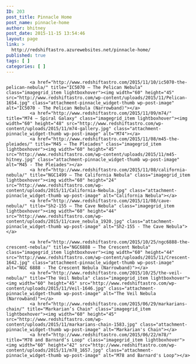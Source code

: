 ```yaml
---
ID: 203
post_title: Pinnacle Home
post_name: pinnacle-home
author: bhitney
post_date: 2015-11-15 13:54:46
layout: page
link: >
  http://redshiftastro.azurewebsites.net/pinnacle-home/
published: true
tags: [ ]
categories: [ ]
---
```

                    
                    
             <a href="http://www.redshiftastro.com/2015/11/10/ic5070-the-pelican-nebula/" title="IC5070 – The Pelican Nebula" class="imagegrid_item lightboxhover"><img width="60" height="45" src="http://www.redshiftastro.com/wp-content/uploads/2015/11/Pelican-1654.jpg" class="attachment-pinnacle_widget-thumb wp-post-image" alt="IC5070 - The Pelican Nebula (Narrowband)"></a>                    
             <a href="http://www.redshiftastro.com/2015/11/09/m74/" title="M74 – Spiral Galaxy" class="imagegrid_item lightboxhover"><img width="60" height="48" src="http://www.redshiftastro.com/wp-content/uploads/2015/11/m74-gallery.jpg" class="attachment-pinnacle_widget-thumb wp-post-image" alt="M74"></a>                    
             <a href="http://www.redshiftastro.com/2015/11/08/m45-the-pleiades/" title="M45 – The Pleiades" class="imagegrid_item lightboxhover"><img width="60" height="45" src="http://www.redshiftastro.com/wp-content/uploads/2015/11/m45-hitney.jpg" class="attachment-pinnacle_widget-thumb wp-post-image" alt="M45 - The Pleiades"></a>                    
             <a href="http://www.redshiftastro.com/2015/11/08/california-nebula/" title="NGC1499 – The California Nebula" class="imagegrid_item lightboxhover"><img width="60" height="24" src="http://www.redshiftastro.com/wp-content/uploads/2015/11/California-Nebula.jpg" class="attachment-pinnacle_widget-thumb wp-post-image" alt="California Nebula"></a>                    
             <a href="http://www.redshiftastro.com/2015/11/08/cave-nebula/" title="Sh2-155 – The Cave Nebula" class="imagegrid_item lightboxhover"><img width="60" height="44" src="http://www.redshiftastro.com/wp-content/uploads/2015/11/cave_nebula_1920.jpg" class="attachment-pinnacle_widget-thumb wp-post-image" alt="Sh2-155 - The Cave Nebula"></a>                    
                                
             <a href="http://www.redshiftastro.com/2015/10/25/ngc6888-the-crescent-nebula/" title="NGC6888 – The Crescent Nebula" class="imagegrid_item lightboxhover"><img width="60" height="44" src="http://www.redshiftastro.com/wp-content/uploads/2015/11/Crescent-1642.jpg" class="attachment-pinnacle_widget-thumb wp-post-image" alt="NGC 6888 - The Crescent Nebula (Narrowband)"></a>                    
             <a href="http://www.redshiftastro.com/2015/10/25/the-veil-nebula/" title="The Veil Nebula" class="imagegrid_item lightboxhover"><img width="60" height="45" src="http://www.redshiftastro.com/wp-content/uploads/2015/11/Veil-1646.jpg" class="attachment-pinnacle_widget-thumb wp-post-image" alt="The Veil Nebula (Narrowband)"></a>                    
             <a href="http://www.redshiftastro.com/2015/06/29/markarians-chain/" title="Markarian’s Chain" class="imagegrid_item lightboxhover"><img width="60" height="45" src="http://www.redshiftastro.com/wp-content/uploads/2015/11/markarians-chain-1583.jpg" class="attachment-pinnacle_widget-thumb wp-post-image" alt="Markarian's Chain"></a>                    
             <a href="http://www.redshiftastro.com/2015/06/22/m78/" title="M78 and Barnard’s Loop" class="imagegrid_item lightboxhover"><img width="60" height="42" src="http://www.redshiftastro.com/wp-content/uploads/2015/11/m78_1657.jpg" class="attachment-pinnacle_widget-thumb wp-post-image" alt="M78 and Barnard's Loop"></a>                    
                       
             
              

